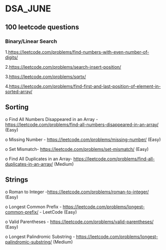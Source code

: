 # DSA_JUNE
## 100 leetcode questions

### Binary/Linear Search 

1.https://leetcode.com/problems/find-numbers-with-even-number-of-digits/

2.https://leetcode.com/problems/search-insert-position/ 

3.https://leetcode.com/problems/sqrtx/

4.https://leetcode.com/problems/find-first-and-last-position-of-element-in-sorted-array/



## Sorting
o Find All Numbers Disappeared in an Array - https://leetcode.com/problems/find-all-numbers-disappeared-in-an-array/ (Easy)

o Missing Number - https://leetcode.com/problems/missing-number/ (Easy)

o Set Mismatch- https://leetcode.com/problems/set-mismatch/ (Easy)

o Find All Duplicates in an Array- https://leetcode.com/problems/find-all-duplicates-in-an-array/ (Medium)



## Strings 

o Roman to Integer -https://leetcode.com/problems/roman-to-integer/  (Easy)

o Longest Common Prefix - https://leetcode.com/problems/longest-common-prefix/ - LeetCode (Easy)

o Valid Parentheses - https://leetcode.com/problems/valid-parentheses/ (Easy)

o Longest Palindromic Substring -  https://leetcode.com/problems/longest-palindromic-substring/ (Medium)


